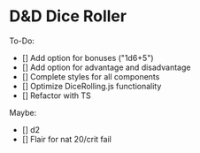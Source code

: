 # D&D Dice Roller

To-Do:

- [] Add option for bonuses ("1d6+5")
- [] Add option for advantage and disadvantage
- [] Complete styles for all components
- [] Optimize DiceRolling.js functionality
- [] Refactor with TS

Maybe:

- [] d2
- [] Flair for nat 20/crit fail
